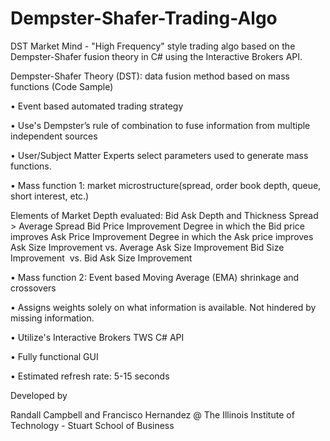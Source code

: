 # Dempster-Shafer-Trading-Algo

DST Market Mind - "High Frequency" style trading algo based on the Dempster-Shafer fusion theory in C# using
the Interactive Brokers API.  

Dempster-Shafer Theory (DST): data fusion method based on mass functions
(Code Sample)

• Event based automated trading strategy

• Use's Dempster’s rule of combination to fuse information from multiple independent
  sources
  
• User/Subject Matter Experts select parameters used to generate mass functions.


• Mass function 1: market microstructure(spread, order book depth, queue, short interest, etc.)
  
  Elements of Market Depth evaluated:
  Bid Ask Depth and Thickness
  Spread > Average Spread
  Bid Price Improvement  Degree in which the Bid price improves 
  Ask Price Improvement  Degree in which the Ask price improves 
  Ask Size  Improvement  vs. Average Ask Size Improvement
  Bid Size  Improvement  vs. Bid Ask Size Improvement
  
• Mass function 2: Event based Moving Average (EMA) shrinkage and crossovers

• Assigns weights solely on what information is available. Not hindered by missing information.

• Utilize's Interactive Brokers TWS C# API 

• Fully functional GUI

• Estimated refresh rate: 5-15 seconds

 
Developed
by 

Randall Campbell and Francisco Hernandez
@ The Illinois Institute of Technology - Stuart School of Business
